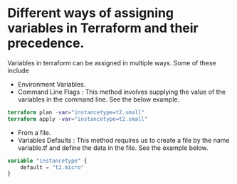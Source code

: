 # Different ways of assigning variables in Terraform and their precedence.

Variables in terraform can be assigned in multiple ways. Some of these include
* Environment Variables.
* Command Line Flags : This method involves supplying the value of the variables in the command line. See the below example.
```terraform
terraform plan -var="instancetype=t2.small" 
terraform apply -var="instancetype=t2.small" 
```
* From a file.
* Variables Defaults : This method requires us to create a file by the name variable.tf and define the data in the file. See the example below.
```terraform
variable "instancetype" {
    default = "t2.micro"
}
```
